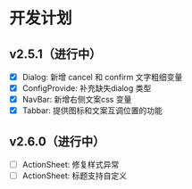 # 开发计划

## v2.5.1（进行中）

- [x] Dialog: 新增 cancel 和 confirm 文字粗细变量
- [x] ConfigProvide: 补充缺失dialog 类型
- [x] NavBar: 新增右侧文案css 变量
- [x] Tabbar: 提供图标和文案互调位置的功能

## v2.6.0（进行中）

- [ ] ActionSheet: 修复样式异常
- [ ] ActionSheet: 标题支持自定义
